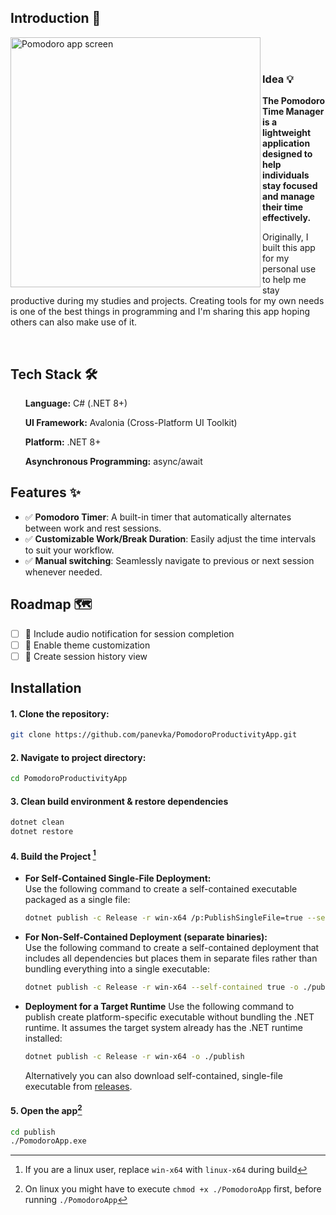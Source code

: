 ## Introduction 📢

<div>

  <div align="left">
    <img align="left" src="https://github.com/user-attachments/assets/0936a5b6-b2b9-428b-af07-c309d2c41f0f" alt="Pomodoro app screen" title="Pomodoro app screen" width="400">
    <br>
  </div>
<br>

<h3>Idea 💡</h3>
<p><b>The Pomodoro Time Manager is a lightweight application designed to help individuals stay focused and manage their time effectively.</b></p>
<p>Originally, I built this app for my personal use to help me stay productive during my studies and projects. Creating tools for my own needs is one of the best things in programming and
  I'm sharing this app hoping others can also make use of it.</p>
<br>

</div>

## Tech Stack 🛠️
<ul>
    <p><strong>Language:</strong> C# (.NET 8+)</p>
    <p><strong>UI Framework:</strong> Avalonia (Cross-Platform UI Toolkit)</p>
    <p><strong>Platform:</strong> .NET 8+</p>
    <p><strong>Asynchronous Programming:</strong> async/await</p>
</ul> 

## Features ✨
- ✅ **Pomodoro Timer**: A built-in timer that automatically alternates between work and rest sessions.
- ✅ **Customizable Work/Break Duration**: Easily adjust the time intervals to suit your workflow.
- ✅ **Manual switching**: Seamlessly navigate to previous or next session whenever needed.

## Roadmap 🗺️
- [ ] 🎯 Include audio notification for session completion
- [ ] 🎯 Enable theme customization
- [ ] 🎯 Create session history view

## Installation
#### 1. Clone the repository:
```bash
git clone https://github.com/panevka/PomodoroProductivityApp.git
```
#### 2. Navigate to project directory:
```bash
cd PomodoroProductivityApp
```
#### 3. Clean build environment & restore dependencies
```bash
dotnet clean
dotnet restore
```
#### 4. Build the Project [^1]
[^1]: If you are a linux user, replace `win-x64` with `linux-x64` during build

- **For Self-Contained Single-File Deployment:**  
  Use the following command to create a self-contained executable packaged as a single file:

  ```bash
  dotnet publish -c Release -r win-x64 /p:PublishSingleFile=true --self-contained true -o ./publish
  ```
- **For Non-Self-Contained Deployment (separate binaries):**  
  Use the following command to create a self-contained deployment that includes all dependencies but places them in separate files rather than bundling everything into a single executable:
  ```bash
  dotnet publish -c Release -r win-x64 --self-contained true -o ./publish
  ```

- **Deployment for a Target Runtime**
  Use the following command to publish create platform-specific executable without bundling the .NET runtime. It assumes the target system already has the .NET runtime installed:
  
  ```bash
  dotnet publish -c Release -r win-x64 -o ./publish
  ```
  Alternatively you can also download self-contained, single-file executable from [releases](https://github.com/panevka/PomodoroProductivityApp/releases/tag/v0.1.0).
#### 5. Open the app[^2]
[^2]: On linux you might have to execute `chmod +x ./PomodoroApp` first, before running `./PomodoroApp`
```bash
cd publish
./PomodoroApp.exe
```
